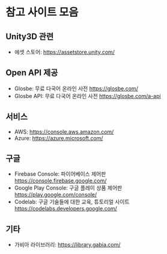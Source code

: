 # 참고 사이트 모음

## Unity3D 관련

- 에셋 스토어: <https://assetstore.unity.com/>

## Open API 제공

- Glosbe: 무료 다국어 온라인 사전 <https://glosbe.com/>
- Glosbe API: 무료 다국어 온라인 사전 <https://glosbe.com/a-api>

## 서비스

- AWS: <https://console.aws.amazon.com/>
- Azure: <https://azure.microsoft.com/>

## 구글

- Firebase Console: 파이어베이스 제어판 <https://console.firebase.google.com/>
- Google Play Console: 구글 플레이 상품 제어판 <https://play.google.com/console/>
- Codelab: 구글 기술들에 대한 교육, 튜토리얼 사이트 <https://codelabs.developers.google.com/>

## 기타

- 가비아 라이브러리: <https://library.gabia.com/>

